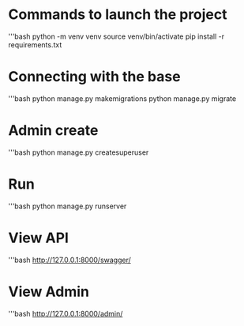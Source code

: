 # Commands to launch the project
'''bash
python -m venv venv
source venv/bin/activate
pip install -r requirements.txt

# Connecting with the base
'''bash
python manage.py makemigrations
python manage.py migrate

# Admin create
'''bash
python manage.py createsuperuser

# Run
'''bash
python manage.py runserver

# View API
'''bash
http://127.0.0.1:8000/swagger/

# View Admin
'''bash
http://127.0.0.1:8000/admin/

